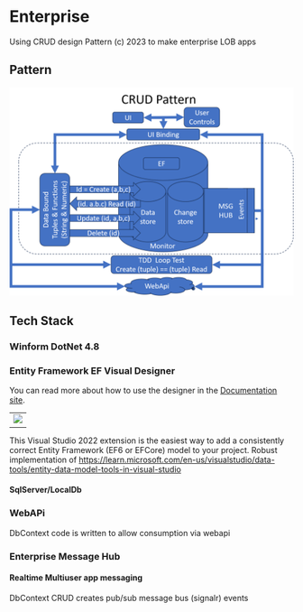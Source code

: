 # Enterprise
Using CRUD design Pattern (c) 2023 to make enterprise LOB apps

## Pattern
![CRUD LOB Pattern](https://github.com/Opzet/Enterprise/blob/main/CRUD%20Pattern/CRUD%20LOB%20Pattern.png?raw=true)

## Tech Stack

### Winform DotNet 4.8 

### Entity Framework EF Visual Designer 

You can read more about how to use the designer in the [Documentation site](https://msawczyn.github.io/EFDesigner/).
<table><tbody><tr><td>
<img src="https://msawczyn.github.io/EFDesigner/images/Designer.jpg">
</td></tr></tbody></table>

This Visual Studio 2022 extension is the easiest way to add a consistently correct Entity Framework (EF6 or EFCore) model to your project.
Robust implementation of https://learn.microsoft.com/en-us/visualstudio/data-tools/entity-data-model-tools-in-visual-studio

#### SqlServer/LocalDb


### WebAPi
 DbContext code is written to allow consumption via webapi
### Enterprise Message Hub 
#### Realtime Multiuser app messaging
DbContext CRUD creates pub/sub message bus (signalr) events


